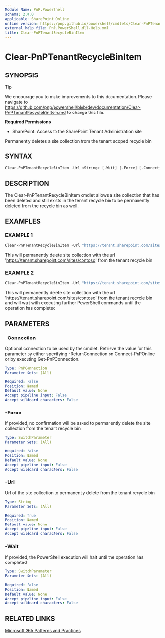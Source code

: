 ```yaml
---
Module Name: PnP.PowerShell
schema: 2.0.0
applicable: SharePoint Online
online version: https://pnp.github.io/powershell/cmdlets/Clear-PnPTenantRecycleBinItem.html
external help file: PnP.PowerShell.dll-Help.xml
title: Clear-PnPTenantRecycleBinItem
---
```

  
# Clear-PnPTenantRecycleBinItem

## SYNOPSIS

> [!TIP]
> We encourage you to make improvements to this documentation. Please navigate to https://github.com/pnp/powershell/blob/dev/documentation/Clear-PnPTenantRecycleBinItem.md to change this file.


**Required Permissions**

* SharePoint: Access to the SharePoint Tenant Administration site

Permanently deletes a site collection from the tenant scoped recycle bin

## SYNTAX

```powershell
Clear-PnPTenantRecycleBinItem -Url <String> [-Wait] [-Force] [-Connection <PnPConnection>] [<CommonParameters>]
```

## DESCRIPTION
The Clear-PnPTenantRecycleBinItem cmdlet allows a site collection that has been deleted and still exists in the tenant recycle bin to be permanently deleted from the recycle bin as well.

## EXAMPLES

### EXAMPLE 1
```powershell
Clear-PnPTenantRecycleBinItem -Url "https://tenant.sharepoint.com/sites/contoso"
```

This will permanently delete site collection with the url 'https://tenant.sharepoint.com/sites/contoso' from the tenant recycle bin

### EXAMPLE 2
```powershell
Clear-PnPTenantRecycleBinItem -Url "https://tenant.sharepoint.com/sites/contoso" -Wait
```

This will permanently delete site collection with the url 'https://tenant.sharepoint.com/sites/contoso' from the tenant recycle bin and will wait with executing further PowerShell commands until the operation has completed

## PARAMETERS

### -Connection
Optional connection to be used by the cmdlet. Retrieve the value for this parameter by either specifying -ReturnConnection on Connect-PnPOnline or by executing Get-PnPConnection.

```yaml
Type: PnPConnection
Parameter Sets: (All)

Required: False
Position: Named
Default value: None
Accept pipeline input: False
Accept wildcard characters: False
```

### -Force
If provided, no confirmation will be asked to permanently delete the site collection from the tenant recycle bin

```yaml
Type: SwitchParameter
Parameter Sets: (All)

Required: False
Position: Named
Default value: None
Accept pipeline input: False
Accept wildcard characters: False
```

### -Url
Url of the site collection to permanently delete from the tenant recycle bin

```yaml
Type: String
Parameter Sets: (All)

Required: True
Position: Named
Default value: None
Accept pipeline input: False
Accept wildcard characters: False
```

### -Wait
If provided, the PowerShell execution will halt until the operation has completed

```yaml
Type: SwitchParameter
Parameter Sets: (All)

Required: False
Position: Named
Default value: None
Accept pipeline input: False
Accept wildcard characters: False
```

## RELATED LINKS

[Microsoft 365 Patterns and Practices](https://aka.ms/m365pnp)


